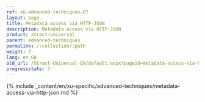 ```yaml
---
ref: xu-advanced-techniques-07
layout: page
title: Metadata access via HTTP-JSON
description: Metadata access via HTTP-JSON
product: xtract-universal
parent: advanced-techniques
permalink: /:collection/:path
weight: 7
lang: en_GB
old_url: /Xtract-Universal-EN/default.aspx?pageid=metadata-access-via-http
progressstate: 3
---
```


{% include _content/en/xu-specific/advanced-techniques/metadata-access-via-http-json.md %}
